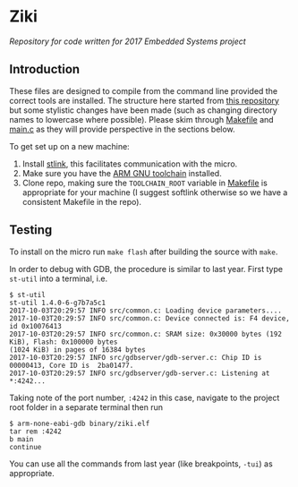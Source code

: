 # Ziki

_Repository for code written for 2017 Embedded Systems project_

## Introduction
These files are designed to compile from the command line provided the correct tools are installed.
The structure here started from [this repository](https://github.com/wangyeee/STM32F4-FreeRTOS) but
some stylistic changes have been made (such as changing directory names to lowercase where possible).
Please skim through [Makefile](Makefile) and [main.c](main.c) as they will provide perspective in the sections below.

To get set up on a new machine:
1. Install [stlink](https://github.com/texane/stlink/), this facilitates communication with the micro.
2. Make sure you have the [ARM GNU toolchain](https://developer.arm.com/open-source/gnu-toolchain/gnu-rm) installed.
3. Clone repo, making sure the `TOOLCHAIN_ROOT` variable in [Makefile](Makefile) is appropriate for
   your machine (I suggest softlink otherwise so we have a consistent Makefile in the repo). 

## Testing
To install on the micro run `make flash` after building the source with `make`.

In order to debug with GDB, the procedure is similar to last year. First type `st-util` into a
terminal, i.e.
```
$ st-util
st-util 1.4.0-6-g7b7a5c1
2017-10-03T20:29:57 INFO src/common.c: Loading device parameters....
2017-10-03T20:29:57 INFO src/common.c: Device connected is: F4 device, id 0x10076413
2017-10-03T20:29:57 INFO src/common.c: SRAM size: 0x30000 bytes (192 KiB), Flash: 0x100000 bytes
(1024 KiB) in pages of 16384 bytes
2017-10-03T20:29:57 INFO src/gdbserver/gdb-server.c: Chip ID is 00000413, Core ID is  2ba01477.
2017-10-03T20:29:57 INFO src/gdbserver/gdb-server.c: Listening at *:4242...
```
Taking note of the port number, `:4242` in this case, navigate to the project root folder in a
separate terminal then run
```
$ arm-none-eabi-gdb binary/ziki.elf
tar rem :4242
b main
continue
```
You can use all the commands from last year (like breakpoints, `-tui`) as appropriate.
